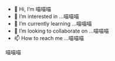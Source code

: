 - 👋 Hi, I’m 喵喵喵
- 👀 I’m interested in ...喵喵喵
- 🌱 I’m currently learning ...喵喵喵
- 💞️ I’m looking to collaborate on ...喵喵喵
- 📫 How to reach me ...喵喵喵

<!---
NiuXiPo/NiuXiPo is a ✨ special ✨ repository because its `README.md` (this file) appears on your GitHub profile.
You can click the Preview link to take a look at your changes.
--->
喵喵喵
